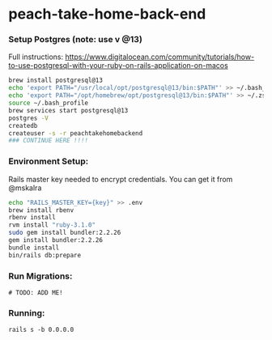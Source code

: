# peach-take-home-back-end

### Setup Postgres (note: use v @13)
Full instructions: https://www.digitalocean.com/community/tutorials/how-to-use-postgresql-with-your-ruby-on-rails-application-on-macos
```bash
brew install postgresql@13
echo 'export PATH="/usr/local/opt/postgresql@13/bin:$PATH"' >> ~/.bash_profile
echo 'export PATH="/opt/homebrew/opt/postgresql@13/bin:$PATH"' >> ~/.zshrc
source ~/.bash_profile
brew services start postgresql@13
postgres -V
createdb
createuser -s -r peachtakehomebackend
### CONTINUE HERE !!!!
```


### Environment Setup:
Rails master key needed to encrypt credentials. You can get it from @mskalra
```bash
echo "RAILS_MASTER_KEY={key}" >> .env
brew install rbenv
rbenv install
rvm install "ruby-3.1.0"
sudo gem install bundler:2.2.26
gem install bundler:2.2.26
bundle install
bin/rails db:prepare
```

### Run Migrations:
```
# TODO: ADD ME!
```

### Running:
```
rails s -b 0.0.0.0
```